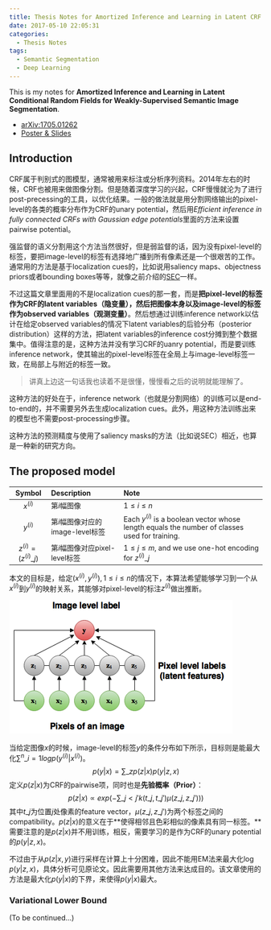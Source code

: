```yaml
---
title: Thesis Notes for Amortized Inference and Learning in Latent CRF
date: 2017-05-10 22:05:31
categories:
  - Thesis Notes
tags:
  - Semantic Segmentation
  - Deep Learning
---
```


This is my notes for **Amortized Inference and Learning in Latent Conditional Random Fields for Weakly-Supervised Semantic Image Segmentation**.

- [arXiv:1705.01262](https://arxiv.org/abs/1705.01262)
- [Poster & Slides](http://www.ece.iisc.ernet.in/~divsymposium/EECS2017/slides_posters/EECS_2017_paper_31.pdf)

<!-- more -->

## Introduction

CRF属于判别式的图模型，通常被用来标注或分析序列资料。2014年左右的时候，CRF也被用来做图像分割。但是随着深度学习的兴起，CRF慢慢就沦为了进行post-precessing的工具，以优化结果。一般的做法就是用分割网络输出的pixel-level的各类的概率分布作为CRF的unary potential，然后用*Efficient inference in fully connected CRFs with Gaussian edge potentials*里面的方法来设置pairwise potential。

强监督的语义分割用这个方法当然很好，但是弱监督的话，因为没有pixel-level的标签，要把image-level的标签有选择地广播到所有像素还是一个很艰苦的工作。通常用的方法是基于localization cues的，比如说用saliency maps、objectness priors或者bounding boxes等等，就像之前介绍的[SEC](http://www.yuthon.com/2017/04/28/Thesis-Notes-for-SEC/)一样。

不过这篇文章里面用的不是localization cues的那一套，而是**把pixel-level的标签作为CRF的latent variables（隐变量），然后把图像本身以及image-level的标签作为observed variables（观测变量）**。然后想通过训练inference network以估计在给定observed variables的情况下latent variables的后验分布（posterior distribution）这样的方法，把latent variables的inference cost分摊到整个数据集中。值得注意的是，这种方法并没有学习CRF的uanry potential，而是要训练inference network，使其输出的pixel-level标签在全局上与image-level标签一致，在局部上与附近的标签一致。

> 讲真上边这一句话我也读着不是很懂，慢慢看之后的说明就能理解了。

这种方法的好处在于，inference network（也就是分割网络）的训练可以是end-to-end的，并不需要另外去生成localization cues。此外，用这种方法训练出来的模型也不需要post-processing步骤。

这种方法的预测精度与使用了saliency masks的方法（比如说SEC）相近，也算是一种新的研究方向。

## The proposed model

|         Symbol         | Description             | Note                                     |
| :--------------------: | :---------------------- | :--------------------------------------- |
|       $x^{(i)}$        | 第$i$幅图像                 | $1\le i \le n$                           |
|       $y^{(i)}$        | 第$i$幅图像对应的image-level标签 | Each $y^{(i)}$ is a boolean vector whose length equals the number of classes used for training. |
| $z^{(i)}=(z^{(i)}\_j)$ | 第$i$幅图像对应pixel-level标签  | $1\le j\le m$, and we use one-hot encoding for $z^{(i)}\_j$ |

本文的目标是，给定$(x^{(i)}, y^{(i)}), 1\le i \le n$的情况下，本算法希望能够学习到一个从$x^{(i)}$到$y^{(i)}$的映射关系，其能够对pixel-level的标注$z^{(i)}$做出推断。

![the_latent_CRF](/images/the_latent_CRF.png)

当给定图像$x$的时候，image-level的标签$y$的条件分布如下所示，目标则是能最大化$\sum^n\_{i=1} log p(y^{(i)}|x^{(i)})$。
$$
p(y|x) = \sum\_z p(z|x)p(y|z,x)
$$
定义$p(z|x)$为CRF的pairwise项，同时也是**先验概率（Prior）**：
$$
p(z|x) \propto exp \left(-\sum\_{j<j'} k(t\_j, t\_{j'})\mu (z\_j, z\_{j'}))\right)
$$
其中$t\_j$为位置$j$处像素的feature vector，$\mu (z\_j, z\_{j'})$为两个标签之间的compatibility。$p(z|x)$的意义在于**使得相邻且色彩相似的像素具有同一标签。**需要注意的是$p(z|x)$并不用训练，相反，需要学习的是作为CRF的unary potential的$p(y|z,x)$。

不过由于从$p(z|x,y)$进行采样在计算上十分困难，因此不能用EM法来最大化$\log p(y|z,x)$，具体分析可见原论文。因此需要用其他方法来达成目的。该文章使用的方法是最大化$p(y|x)$的下界，来使得$p(y|x)$最大。

### Variational Lower Bound

(To be continued...)